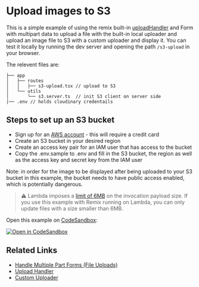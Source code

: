 # Upload images to S3

This is a simple example of using the remix built-in [uploadHandler](https://remix.run/docs/en/v1/api/remix#uploadhandler) and Form with multipart data to upload a file with the built-in local uploader and upload an image file to S3 with a custom uploader and display it. You can test it locally by running the dev server and opening the path `/s3-upload` in your browser.

The relevent files are:

```
├── app
│   ├── routes
│   │   ├── s3-upload.tsx // upload to S3
│   └── utils
│       └── s3.server.ts  // init S3 client on server side
|── .env // holds cloudinary credentails
```

## Steps to set up an S3 bucket

- Sign up for an [AWS account](https://portal.aws.amazon.com/billing/signup) - this will require a credit card
- Create an S3 bucket in your desired region
- Create an access key pair for an IAM user that has access to the bucket
- Copy the .env.sample to .env and fill in the S3 bucket, the region as well as the access key and secret key from the IAM user

Note: in order for the image to be displayed after being uploaded to your S3 bucket in this example, the bucket needs to have public access enabled, which is potentially dangerous. 

> :warning: Lambda imposes a [limit of 6MB](https://docs.aws.amazon.com/lambda/latest/dg/gettingstarted-limits.html) on the invocation payload size. If you use this example with Remix running on Lambda, you can only update files with a size smaller than 6MB.

Open this example on [CodeSandbox](https://codesandbox.com):

[![Open in CodeSandbox](https://codesandbox.io/static/img/play-codesandbox.svg)](https://codesandbox.io/s/github/remix-run/remix/tree/main/examples/file-and-s3-upload)

## Related Links

- [Handle Multiple Part Forms (File Uploads)](https://remix.run/docs/en/v1/api/remix#unstable_parsemultipartformdata-node)
- [Upload Handler](https://remix.run/docs/en/v1/api/remix#uploadhandler)
- [Custom Uploader](https://remix.run/docs/en/v1/api/remix#custom-uploadhandler)
